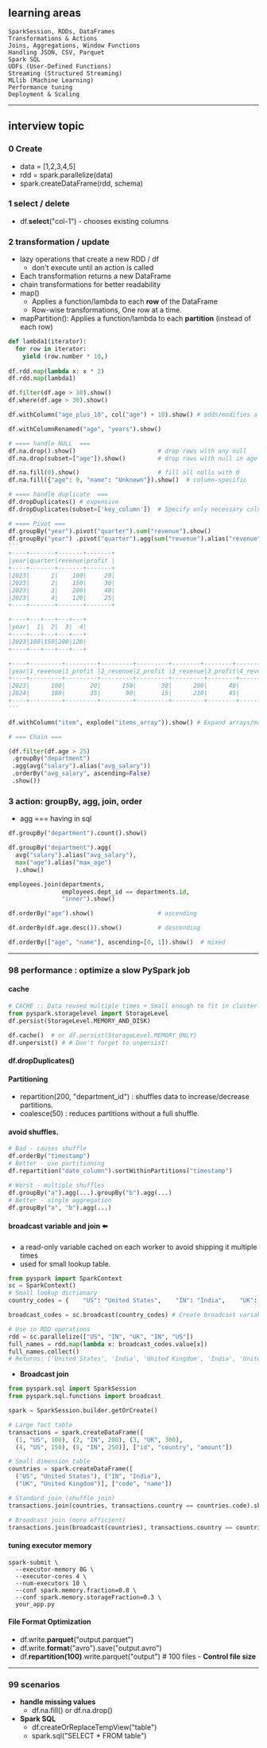 ## learning areas
```
SparkSession, RDDs, DataFrames
Transformations & Actions
Joins, Aggregations, Window Functions
Handling JSON, CSV, Parquet
Spark SQL
UDFs (User-Defined Functions)
Streaming (Structured Streaming)
MLlib (Machine Learning)
Performance tuning
Deployment & Scaling
```

---
## interview topic
### 0 Create 
- data = [1,2,3,4,5]
- rdd = spark.parallelize(data)
- spark.createDataFrame(rdd, schema)
  
### 1 select / delete
- df.**select**("col-1") - chooses existing columns

### 2 transformation / update 
- lazy operations that create a new RDD / df
  - don't execute until an action is called
- Each transformation returns a new DataFrame
- chain transformations for better readability
- map()
  - Applies a function/lambda to each **row** of the DataFrame
  - Row-wise transformations,  One row at a time.
- mapPartition(): Applies a function/lambda to each **partition** (instead of each row)
```python
def lambda1(iterator):
  for row in iterator:
    yield (row.number * 10,)
      
df.rdd.map(lambda x: x * 2)
df.rdd.map(lambda1)

df.filter(df.age > 30).show()
df.where(df.age > 30).show()

df.withColumn("age_plus_10", col("age") + 10).show() # adds/modifies a column

df.withColumnRenamed("age", "years").show()

# ==== handle NULL  ===
df.na.drop().show()                       # drop rows with any null
df.na.drop(subset=["age"]).show()         # drop rows with null in age

df.na.fill(0).show()                      # fill all nulls with 0
df.na.fill({"age": 0, "name": "Unknown"}).show()  # column-specific

# ==== handle duplicate  ===
df.dropDuplicates() # expensive
df.dropDuplicates(subset=['key_column'])  # Specify only necessary columns

# ==== Pivot ===
df.groupBy("year").pivot("quarter").sum("revenue").show()
df.groupBy("year") .pivot("quarter").agg(sum("revenue").alias("revenue"),sum("profit").alias("profit")).show()
'''
+----+-------+-------+-------+
|year|quarter|revenue|profit |
+----+-------+-------+-------+
|2023|      1|    100|     20|
|2023|      2|    150|     30|
|2023|      3|    200|     40|
|2023|      4|    120|     25|
+----+-------+-------+-------+  

+----+---+---+---+---+
|year|  1|  2|  3|  4|
+----+---+---+---+---+
|2023|100|150|200|120|
+----+---+---+---+---+

+----+---------+---------+---------+---------+--------+--------+--------+--------+
|year|1_revenue|1_profit |2_revenue|2_profit |3_revenue|3_profit|4_revenue|4_profit|
+----+---------+---------+---------+---------+---------+--------+---------+--------+
|2023|      100|       20|      150|       30|      200|      40|      120|      25|
|2024|      180|       35|       90|       15|      210|      45|      130|      30|
+----+---------+---------+---------+---------+---------+--------+---------+--------+
'''

df.withColumn("item", explode("items_array")).show() # Expand arrays/maps

# === Chain ===

(df.filter(df.age > 25)
 .groupBy("department")
 .agg(avg("salary").alias("avg_salary"))
 .orderBy("avg_salary", ascending=False)
 .show())
```

### 3 action: groupBy, agg, join, order
- agg === having in sql
```python
df.groupBy("department").count().show()

df.groupBy("department").agg(
  avg("salary").alias("avg_salary"),
  max("age").alias("max_age")
  ).show()

employees.join(departments,
               employees.dept_id == departments.id,
               "inner").show()

df.orderBy("age").show()                  # ascending

df.orderBy(df.age.desc()).show()          # descending

df.orderBy(["age", "name"], ascending=[0, 1]).show()  # mixed
```

---
### 98 performance : optimize a slow PySpark job
#### cache
```python
# CACHE :: Data reused multiple times + Small enough to fit in cluster memory
from pyspark.storagelevel import StorageLevel
df.persist(StorageLevel.MEMORY_AND_DISK)

df.cache()  # or df.persist(StorageLevel.MEMORY_ONLY)
df.unpersist() # # Don't forget to unpersist!
```
#### df.dropDuplicates()

#### Partitioning
- repartition(200, "department_id") : shuffles data to increase/decrease partitions.
- coalesce(50) : reduces partitions without a full shuffle.

#### avoid shuffles.
```python
# Bad - causes shuffle
df.orderBy("timestamp")
# Better - use partitioning
df.repartition("date_column").sortWithinPartitions("timestamp")

# Worst - multiple shuffles
df.groupBy("a").agg(...).groupBy("b").agg(...)
# Better - single aggregation
df.groupBy("a", "b").agg(...)
```

#### broadcast variable and join ⬅️
- a read-only variable cached on each worker to avoid shipping it multiple times 
- used for small lookup table.
```python
from pyspark import SparkContext
sc = SparkContext()
# Small lookup dictionary
country_codes = {    "US": "United States",    "IN": "India",    "UK": "United Kingdom"}

broadcast_codes = sc.broadcast(country_codes) # Create broadcast variable

# Use in RDD operations
rdd = sc.parallelize(["US", "IN", "UK", "IN", "US"])
full_names = rdd.map(lambda x: broadcast_codes.value[x])
full_names.collect()
# Returns: ['United States', 'India', 'United Kingdom', 'India', 'United States']
```
- **Broadcast join**
```python
from pyspark.sql import SparkSession
from pyspark.sql.functions import broadcast

spark = SparkSession.builder.getOrCreate()

# Large fact table
transactions = spark.createDataFrame([
  (1, "US", 100), (2, "IN", 200), (3, "UK", 300),
  (4, "US", 150), (5, "IN", 250)], ["id", "country", "amount"])

# Small dimension table
countries = spark.createDataFrame([
  ("US", "United States"), ("IN", "India"),
  ("UK", "United Kingdom")], ["code", "name"])

# Standard join (shuffle join)
transactions.join(countries, transactions.country == countries.code).show()

# Broadcast join (more efficient)
transactions.join(broadcast(countries), transactions.country == countries.code).show()
```

#### tuning executor memory
```
spark-submit \
  --executor-memory 8G \
  --executor-cores 4 \
  --num-executors 10 \
  --conf spark.memory.fraction=0.8 \
  --conf spark.memory.storageFraction=0.3 \
  your_app.py
```
#### File Format Optimization
- df.write.**parquet**("output.parquet")
- df.write.**format**("avro").save("output.avro")
- df.**repartition(100)**.write.parquet("output")  # 100 files -  **Control file size**
---
### 99 scenarios
- **handle missing values**
  - df.na.fill() or df.na.drop()
- **Spark SQL**
  - df.createOrReplaceTempView("table")
  - spark.sql("SELECT * FROM table")

